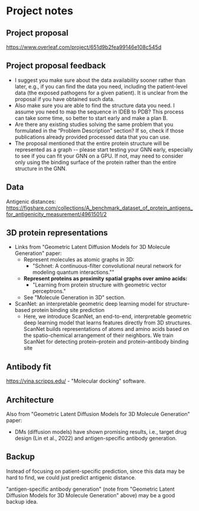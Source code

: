 # Project notes

## Project proposal

https://www.overleaf.com/project/651d9b2fea99146e108c545d

## Project proposal feedback

- I suggest you make sure about the data availability sooner rather than later, e.g., if you can find the data you need, including the patient-level data (the exposed pathogens for a given patient). It is unclear from the proposal if you have obtained such data.
- Also make sure you are able to find the structure data you need. I assume you need to map the sequence in IDEB to PDB? This process can take some time, so better to start early and make a plan B.
- Are there any existing studies solving the same problem that you formulated in the “Problem Description” section? If so, check if those publications already provided processed data that you can use.
- The proposal mentioned that the entire protein structure will be represented as a graph -- please start testing your GNN early, especially to see if you can fit your GNN on a GPU. If not, may need to consider only using the binding surface of the protein rather than the entire structure in the GNN.

## Data

Antigenic distances:
https://figshare.com/collections/A_benchmark_dataset_of_protein_antigens_for_antigenicity_measurement/4961501/2

## 3D protein representations

- Links from "Geometric Latent Diffusion Models for 3D Molecule Generation" paper:
  - Represent molecules as atomic graphs in 3D:
    - "Schnet: A continuous-filter convolutional neural network for modeling quantum interactions.""
  - **Represent proteins as proximity spatial graphs over amino acids:**
    - "Learning from protein structure with geometric vector perceptrons."
  - See "Molecule Generation in 3D" section.
- ScanNet: an interpretable geometric deep learning model for structure-based protein binding site prediction
  - Here, we introduce ScanNet, an end-to-end, interpretable geometric deep learning model that learns features directly from 3D structures. ScanNet builds representations of atoms and amino acids based on the spatio-chemical arrangement of their neighbors. We train ScanNet for detecting protein–protein and protein–antibody binding site

## Antibody fit

https://vina.scripps.edu/ - "Molecular docking" software.

## Architecture

Also from "Geometric Latent Diffusion Models for 3D Molecule Generation" paper:
- DMs (diffusion models) have shown promising results, i.e., target drug design (Lin et al., 2022) and antigen-specific antibody generation.


## Backup

Instead of focusing on patient-specific prediction, since this data may be hard to find, we could just predict antigenic distance.

"antigen-specific antibody generation" (note from "Geometric Latent Diffusion Models for 3D Molecule Generation" above) may be a good backup idea.
